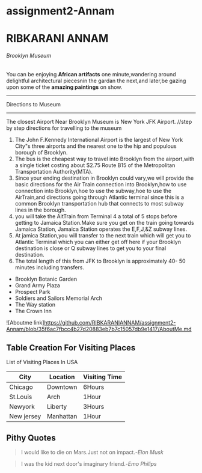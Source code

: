 # assignment2-Annam
# RIBKARANI ANNAM
###### Brooklyn Museum 

You can be enjoying __African artifacts__ one minute,wandering around delightful architectural piecesnin the gardan the next,and later,be gazing upon some of the __amazing paintings__ on show.
***
Directions to Museum
***
The closest  Airport Near Brooklyn Museum is New York JFK Airport.
//step by step directions for travelling to the museum
<ol>
<li>The John F.Kennedy International Airport is the largest of New York City"s three airports and the nearest one to the hip and populous borough of Brooklyn.
</li>
<li>The bus is the cheapest way to travel into Brooklyn from the airport,with a single ticket costing about $2.75 Route B15 of the Metropolitan Transportation Authority(MTA).</li>
<li>Since your ending destination in Brooklyn could vary,we will provide the basic directions for the Air Train connection into Brooklyn,how to use connection into Brooklyn,hoe to use the subway,hoe to use the AirTrain,and directions going through Atlantic terminal since this is a common Brooklyn transportation hub that connects to most subway lines in the borough.</li>
<li>you will take the AitTrain from Terminal 4 a total of 5 stops before getting to Jamaica Station.Make sure you get on the train going towards Jamaica Station,
Jamaica Station operates the E,F,J,&Z subway lines.</li>
<li>At jamica Station,you will transfer to the next train which will get you to Atlantic Terminal which you can either get off here if your Brooklyn destination is close or Q subway lines to get you to your final destination.</li>
<li>The total length of this from JFK to Brooklyn is approximately 40- 50 minutes including transfers.</li>
</ol>
<ul>
<li> Brooklyn Botanic Garden </li>   
<li> Grand Army Plaza</li>
<li> Prospect Park</li>
<li> Soldiers and Sailors Memorial Arch</li>
<li> The Way station</li>
<li> The Crown Inn</li>
</ul>

![Aboutme link]https://github.com/RIBKARANIANNAM/assignment2-Annam/blob/35f6ac7fbcc4b27d20883eb7b7c15057db9e1417/AboutMe.md

## Table Creation For Visiting Places
List of Visiting Places In USA             

|City         |Location       |Visiting Time|
| ----------- | ------------- | ----------- |
|Chicago      |Downtown       |6Hours       |
|St.Louis     |Arch           |1Hour        |
|Newyork      |Liberty        |3Hours       |
|New jersey   |Manhattan      |1Hour        |

## Pithy Quotes
>I would like to die on Mars.Just not on impact.-*Elon Musk*

>I was the kid next door's imaginary friend.-*Emo Philips*






